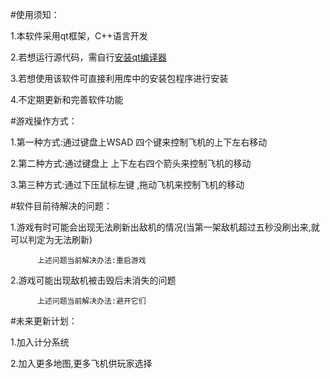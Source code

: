 #使用须知：

1.本软件采用qt框架，C++语言开发

2.若想运行源代码，需自行[安装qt编译器](https://www.qt.io/zh-cn/product/development-tools)

3.若想使用该软件可直接利用库中的安装包程序进行安装

4.不定期更新和完善软件功能

#游戏操作方式：

1.第一种方式:通过键盘上WSAD 四个键来控制飞机的上下左右移动

2.第二种方式:通过键盘上 上下左右四个箭头来控制飞机的移动

3.第三种方式:通过下压鼠标左键 ,拖动飞机来控制飞机的移动

#软件目前待解决的问题：

1.游戏有时可能会出现无法刷新出敌机的情况(当第一架敌机超过五秒没刷出来,就可以判定为无法刷新)
      
          上述问题当前解决办法:重启游戏

2.游戏可能出现敌机被击毁后未消失的问题

          上述问题当前解决办法:避开它们


#未来更新计划：

1.加入计分系统

2.加入更多地图,更多飞机供玩家选择
